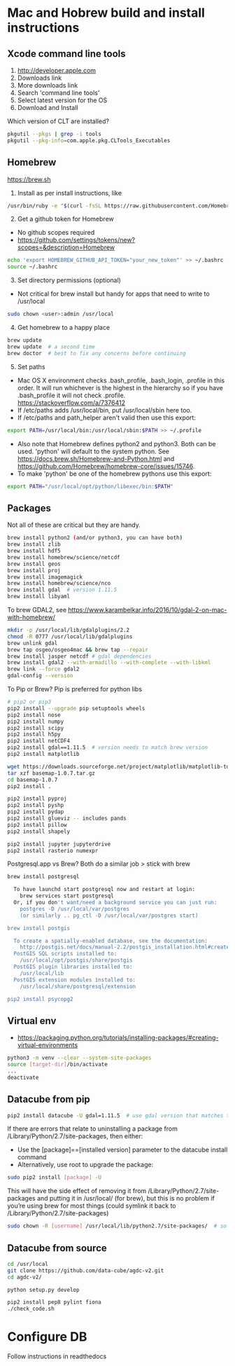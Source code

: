 # Mac and Hobrew build and install instructions

## Xcode command line tools
1. http://developer.apple.com
2. Downloads link
3. More downloads link
4. Search 'command line tools'
5. Select latest version for the OS
6. Download and Install

Which version of CLT are installed?
```bash
pkgutil --pkgs | grep -i tools
pkgutil --pkg-info=com.apple.pkg.CLTools_Executables
```

## Homebrew
https://brew.sh

1. Install as per install instructions, like
```bash
/usr/bin/ruby -e "$(curl -fsSL https://raw.githubusercontent.com/Homebrew/install/master/install)"
```

2. Get a github token for Homebrew
  * No github scopes required
  * https://github.com/settings/tokens/new?scopes=&description=Homebrew
```bash
echo 'export HOMEBREW_GITHUB_API_TOKEN="your_new_token"' >> ~/.bashrc
source ~/.bashrc
```

3. Set directory permissions (optional)
  * Not critical for brew install but handy for apps that need to write to /usr/local
```bash
sudo chown <user>:admin /usr/local
```

4. Get homebrew to a happy place
```bash
brew update
brew update  # a second time
brew doctor  # best to fix any concerns before continuing
```

5. Set paths
  * Mac OS X environment checks .bash_profile, .bash_login, .profile in this order. It will run whichever is the highest in the hierarchy so if you have .bash_profile it will not check .profile. https://stackoverflow.com/a/7376412
  * If /etc/paths adds /usr/local/bin, put /usr/local/sbin here too.
  * If /etc/paths and path_helper aren't valid then use this export:
```bash
export PATH=/usr/local/bin:/usr/local/sbin:$PATH >> ~/.profile
```
  * Also note that Homebrew defines python2 and python3. Both can be used. 'python' will default to the system python. See https://docs.brew.sh/Homebrew-and-Python.html and https://github.com/Homebrew/homebrew-core/issues/15746.
  * To make 'python' be one of the homebrew pythons use this export:
```bash
export PATH="/usr/local/opt/python/libexec/bin:$PATH"
```

## Packages
Not all of these are critical but they are handy.
```bash
brew install python2 (and/or python3, you can have both)
brew install zlib
brew install hdf5
brew install homebrew/science/netcdf
brew install geos
brew install proj
brew install imagemagick
brew install homebrew/science/nco
brew install gdal  # version 1.11.5
brew install libyaml
```
To brew GDAL2, see https://www.karambelkar.info/2016/10/gdal-2-on-mac-with-homebrew/
```bash
mkdir -p /usr/local/lib/gdalplugins/2.2
chmod -R 0777 /usr/local/lib/gdalplugins
brew unlink gdal
brew tap osgeo/osgeo4mac && brew tap --repair
brew install jasper netcdf # gdal dependencies
brew install gdal2 --with-armadillo --with-complete --with-libkml
brew link --force gdal2
gdal-config --version
```

To Pip or Brew? Pip is preferred for python libs
```bash
# pip2 or pip3
pip2 install --upgrade pip setuptools wheels
pip2 install nose
pip2 install numpy
pip2 install scipy
pip2 install h5py
pip2 install netCDF4
pip2 install gdal==1.11.5  # version needs to match brew version
pip2 install matplotlib

wget https://downloads.sourceforge.net/project/matplotlib/matplotlib-toolkits/basemap-1.0.7/basemap-1.0.7.tar.gz
tar xzf basemap-1.0.7.tar.gz
cd basemap-1.0.7
pip2 install .

pip2 install pyproj
pip2 install pyshp
pip2 install pydap
pip2 install glueviz -- includes pands
pip2 install pillow
pip2 install shapely

pip2 install jupyter jupyterdrive
pip2 install rasterio numexpr
```

Postgresql.app vs Brew? Both do a similar job > stick with brew
```bash
brew install postgresql

  To have launchd start postgresql now and restart at login:
    brew services start postgresql
  Or, if you don't want/need a background service you can just run:
    postgres -D /usr/local/var/postgres
    (or similarly .. pg_ctl -D /usr/local/var/postgres start)

brew install postgis

  To create a spatially-enabled database, see the documentation:
    http://postgis.net/docs/manual-2.2/postgis_installation.html#create_new_db_extensions
  PostGIS SQL scripts installed to:
    /usr/local/opt/postgis/share/postgis
  PostGIS plugin libraries installed to:
    /usr/local/lib
  PostGIS extension modules installed to:
    /usr/local/share/postgresql/extension

pip2 install psycopg2
```

## Virtual env
* https://packaging.python.org/tutorials/installing-packages/#creating-virtual-environments
```bash
python3 -m venv --clear --system-site-packages 
source [target-dir]/bin/activate
...
deactivate
```

## Datacube from pip
```bash
pip2 install datacube -U gdal=1.11.5  # use gdal version that matches the brew version
```

If there are errors that relate to uninstalling a package from /Library/Python/2.7/site-packages, then either:
  * Use the [package]==[installed version] parameter to the datacube install command
  * Alternatively, use root to upgrade the package:
```bash
sudo pip2 install [package] -U
```
   This will have the side effect of removing it from /Library/Python/2.7/site-packages and putting it in /usr/local/ (for brew), but this is no problem if you’re using brew for most things (could symlink it back to /Library/Python/2.7/site-packages)

```bash
sudo chown -R [username] /usr/local/lib/python2.7/site-packages/  # so you don’t need to be root for future pip updates.
```

## Datacube from source
```bash
cd /usr/local
git clone https://github.com/data-cube/agdc-v2.git
cd agdc-v2/

python setup.py develop

pip2 install pep8 pylint fiona
./check_code.sh
```

# Configure DB
Follow instructions in readthedocs
